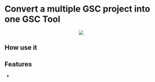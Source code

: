 # Convert a multiple GSC project into one GSC Tool

<p align="center">
    <img src="../assets/github/GSCTool_1.pngraw=true" />
</p>

## How use it

## Features

-
